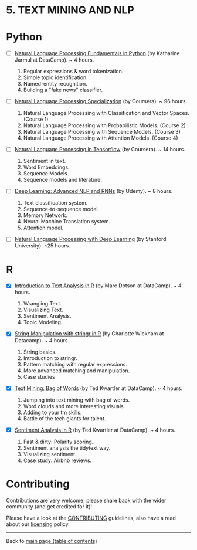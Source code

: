 
# 5. TEXT MINING AND NLP 
# Python 
- [ ] [Natural Language Processing Fundamentals in Python](https://www.datacamp.com/courses/natural-language-processing-fundamentals-in-python) (by Katharine Jarmul at DataCamp). ~ 4 hours.
  1. Regular expressions & word tokenization.
  2. Simple topic identification.
  3. Named-entity recognition.
  4. Building a "fake news" classifier.

- [ ] [Natural Language Processing Specialization](https://www.coursera.org/specializations/natural-language-processing) (by Coursera). ~ 96 hours.
  1. Natural Language Processing with Classification and Vector Spaces. (Course 1)
  2. Natural Language Processing with Probabilistic Models. (Course 2)
  3. Natural Language Processing with Sequence Models. (Course 3)
  4. Natural Language Processing with Attention Models. (Course 4)
  
- [ ] [Natural Language Processing in Tensorflow](https://www.coursera.org/learn/natural-language-processing-tensorflow) (by Coursera). ~ 14 hours.
  1. Sentiment in text.
  2. Word Embeddings.
  3. Sequence Models.
  4. Sequence models and literature.
  
- [ ] [Deep Learning: Advanced NLP and RNNs](https://www.udemy.com/course/deep-learning-advanced-nlp/?LSNPUBID=KYddkQJZ4c4&ranEAID=KYddkQJZ4c4&ranMID=39197&ranSiteID=KYddkQJZ4c4-D4BHho1EGo_kijdm4unPVg&utm_medium=udemyads&utm_source=aff-campaign) (by Udemy). ~ 8 hours.
  1. Text classification system.
  2. Sequence-to-sequence model.
  3. Memory Network.
  4. Neural Machine Translation system.
  5. Attention model.
  
- [ ] [Natural Language Processing with Deep Learning](https://www.youtube.com/playlist?list=PL3FW7Lu3i5Jsnh1rnUwq_TcylNr7EkRe6) (by Stanford University). ~25 hours.

# R 
- [X] [Introduction to Text Analysis in R](https://www.datacamp.com/courses/introduction-to-text-analysis-in-r) (by Marc Dotson at DataCamp). ~ 4 hours.
  1. Wrangling Text.
  2. Visualizing Text.
  3. Sentiment Analysis.
  4. Topic Modeling.

- [X] [String Manipulation with stringr in R](https://learn.datacamp.com/courses/string-manipulation-with-stringr-in-r) (by Charlotte Wickham at Datacamp). ~ 4 hours.
  1. String basics.
  2. Introduction to stringr.
  3. Pattern matching with regular expressions.
  4. More advanced matching and manipulation.
  5. Case studies

- [X] [Text Mining: Bag of Words](https://www.datacamp.com/courses/intro-to-text-mining-bag-of-words) (by Ted Kwartler at DataCamp). ~ 4 hours.
  1. Jumping into text mining with bag of words.
  2. Word clouds and more interesting visuals.
  3. Adding to your tm skills.
  4. Battle of the tech giants for talent.

- [X] [Sentiment Analysis in R](https://www.datacamp.com/courses/sentiment-analysis-in-r) (by Ted Kwartler at DataCamp). ~ 4 hours.
  1. Fast & dirty: Polarity scoring..
  2. Sentiment analysis the tidytext way.
  3. Visualizing sentiment.
  4. Case study: Airbnb reviews. 


# Contributing

Contributions are very welcome, please share back with the wider community (and get credited for it)!

Please have a look at the [CONTRIBUTING](contributing.md) guidelines, also have a read about our [licensing](https://github.com/Data-Science-Community-SRM/Resourceify/blob/master/LICENSE) policy.

---

Back to [main page (table of contents)](https://data-science-community-srm.github.io/Resourceify/)
